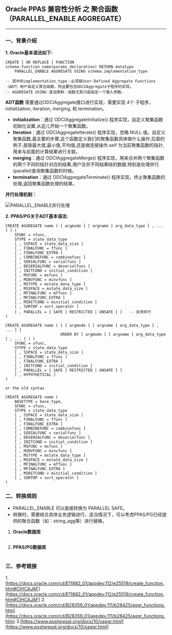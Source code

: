 ## Oracle PPAS 兼容性分析 之 聚合函数（PARALLEL_ENABLE AGGREGATE）
---

### 一、背景介绍

**1. Oracle基本语法如下:**
```
CREATE [ OR REPLACE ] FUNCTION schema.function_name(params_declaration) RETURN datatype
    PARALLEL_ENABLE AGGREGATE USING schema.implementation_type 
    
-- 其中的implementation_type：必须是User-Defined Aggregate Functions（ADT）用户自定义聚合函数，而且要包含ODCIAggregate子程序的实现。
-- AGGREGATE USING 语法限制：函数尤其只能指定一个输入参数。
```
**ADT函数**
需要通过ODCIAggregate接口进行实现，需要实现 4个 子程序，initialization, iteration, merging, 和 termination。
+ **initialization**：通过 ODCIAggregateInitialize() 程序实现，自定义聚集函数初始化设置,从这儿开始一个聚集函数。
+ **Iteration**：通过 ODCIAggregateIterate() 程序实现，忽略 NULL 值。自定义聚集函数,最主要的步骤,这个函数定义我们的聚集函数具体做什么操作,后面的例子,是取最大值,最小值,平均值,还是做连接操作.self 为当前聚集函数的指针,用来与前面的计算结果进行关联。
+ **merging**：通过 ODCIAggregateMerge() 程序实现，用来合并两个聚集函数的两个不同的指针对应的结果,用户合并不同结果结的数据,特别是处理并行(parallel)查询聚集函数的时候。
+ **termination**：通过 ODCIAggregateTerminate() 程序实现，终止聚集函数的处理,返回聚集函数处理的结果。


**并行处理机制：**

![PARALLEL_ENABLE并行处理](https://docs.oracle.com/cd/B28359_01/appdev.111/b28425/img/addci043.gif)

**2. PPAS/PG关于ADT基本语法:**
```
CREATE AGGREGATE name ( [ argmode ] [ argname ] arg_data_type [ , ... ] ) (
    SFUNC = sfunc,
    STYPE = state_data_type
    [ , SSPACE = state_data_size ]
    [ , FINALFUNC = ffunc ]
    [ , FINALFUNC_EXTRA ]
    [ , COMBINEFUNC = combinefunc ]
    [ , SERIALFUNC = serialfunc ]
    [ , DESERIALFUNC = deserialfunc ]
    [ , INITCOND = initial_condition ]
    [ , MSFUNC = msfunc ]
    [ , MINVFUNC = minvfunc ]
    [ , MSTYPE = mstate_data_type ]
    [ , MSSPACE = mstate_data_size ]
    [ , MFINALFUNC = mffunc ]
    [ , MFINALFUNC_EXTRA ]
    [ , MINITCOND = minitial_condition ]
    [ , SORTOP = sort_operator ]
    [ , PARALLEL = { SAFE | RESTRICTED | UNSAFE } ]   -- 支持并行
)

CREATE AGGREGATE name ( [ [ argmode ] [ argname ] arg_data_type [ , ... ] ]
                        ORDER BY [ argmode ] [ argname ] arg_data_type [ , ... ] ) (
    SFUNC = sfunc,
    STYPE = state_data_type
    [ , SSPACE = state_data_size ]
    [ , FINALFUNC = ffunc ]
    [ , FINALFUNC_EXTRA ]
    [ , INITCOND = initial_condition ]
    [ , PARALLEL = { SAFE | RESTRICTED | UNSAFE } ]
    [ , HYPOTHETICAL ]
)

or the old syntax

CREATE AGGREGATE name (
    BASETYPE = base_type,
    SFUNC = sfunc,
    STYPE = state_data_type
    [ , SSPACE = state_data_size ]
    [ , FINALFUNC = ffunc ]
    [ , FINALFUNC_EXTRA ]
    [ , COMBINEFUNC = combinefunc ]
    [ , SERIALFUNC = serialfunc ]
    [ , DESERIALFUNC = deserialfunc ]
    [ , INITCOND = initial_condition ]
    [ , MSFUNC = msfunc ]
    [ , MINVFUNC = minvfunc ]
    [ , MSTYPE = mstate_data_type ]
    [ , MSSPACE = mstate_data_size ]
    [ , MFINALFUNC = mffunc ]
    [ , MFINALFUNC_EXTRA ]
    [ , MINITCOND = minitial_condition ]
    [ , SORTOP = sort_operator ]
)

```



### 二、转换规则
+ PARALLEL_ENABLE 可以直接转换为 PARALLEL SAFE。
+ 转换时，需要结合具体业务逻辑进行，适当情况下，可以考虑PPAS/PG已经提供的聚合函数（如：string_agg等）进行替换。

1. **Oracle数据库**
```
```


2. **PPAS/PG数据库**
```
```

### 三、参考链接
1.[https://docs.oracle.com/cd/E11882_01/appdev.112/e25519/create_function.htm#CIHCAJAF](https://docs.oracle.com/cd/E11882_01/appdev.112/e25519/create_function.htm#CIHCAJAF)
2.[https://docs.oracle.com/cd/B28359_01/appdev.111/b28425/aggr_functions.htm](https://docs.oracle.com/cd/B28359_01/appdev.111/b28425/aggr_functions.htm)
3.[https://www.postgresql.org/docs/10/xaggr.html](https://www.postgresql.org/docs/10/xaggr.html)

